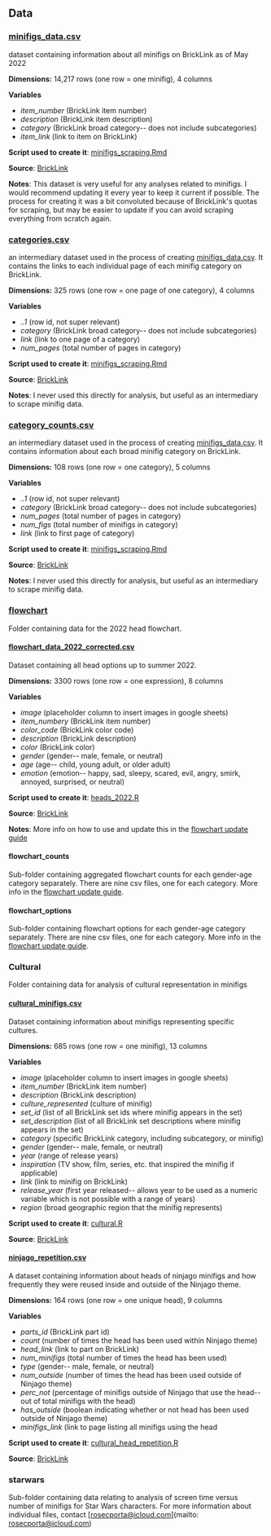 ## Data

### [minifigs_data.csv](https://github.com/rporta23/WBI/blob/main/data/minifigs_data.csv) 

dataset containing information about all minifigs on BrickLink as of May 2022

<b>Dimensions:</b> 14,217 rows (one row = one minifig), 4 columns

<b>Variables</b>
  * <i>item_number</i> (BrickLink item number)
  * <i>description</i> (BrickLink item description)
  * <i>category</i> (BrickLink broad category-- does not include subcategories)
  * <i>item_link</i> (link to item on BrickLink)

<b>Script used to create it</b>:
[minifigs_scraping.Rmd](https://github.com/rporta23/WBI/blob/main/minifigs/minifigs_scraping.Rmd)

<b>Source</b>:
[BrickLink](https://www.bricklink.com/catalogTree.asp?itemType=M)

<b>Notes</b>: This dataset is very useful for any analyses related to
minifigs. I would recommend updating it every year to keep it current if
possible. The process for creating it was a bit convoluted because of
BrickLink's quotas for scraping, but may be easier to update if you can
avoid scraping everything from scratch again.

### [categories.csv](https://github.com/rporta23/WBI/blob/main/data/categories.csv)

an intermediary dataset used in the process of creating
    [minifigs_data.csv](https://github.com/rporta23/WBI/blob/main/data/minifigs_data.csv).
    It contains the links to each individual page of each minifig
    category on BrickLink.

<b>Dimensions:</b> 325 rows (one row = one page of one category), 4
columns

<b>Variables</b>
  * <i>..1</i> (row id, not super relevant)
  * <i>category</i> (BrickLink broad category-- does not include subcategories)
  * <i>link</i> (link to one page of a category)
  * <i>num_pages</i> (total number of pages in category)

<b>Script used to create it</b>:
[minifigs_scraping.Rmd](https://github.com/rporta23/WBI/blob/main/minifigs/minifigs_scraping.Rmd)

<b>Source</b>:
[BrickLink](https://www.bricklink.com/catalogTree.asp?itemType=M)

<b>Notes</b>: I never used this directly for analysis, but useful as an
intermediary to scrape minifig data.

### [category_counts.csv](https://github.com/rporta23/WBI/blob/main/data/category_counts.csv)

an intermediary dataset used in the process of creating
    [minifigs_data.csv](https://github.com/rporta23/WBI/blob/main/data/minifigs_data.csv).
    It contains information about each broad minifig category on
    BrickLink.

<b>Dimensions:</b> 108 rows (one row = one category), 5 columns

<b>Variables</b>
  * <i>..1</i> (row id, not super relevant) 
  * <i>category</i> (BrickLink broad category-- does not include subcategories)
  * <i>num_pages</i> (total number of pages in category)
  * <i>num_figs</i> (total number of minifigs in category)
  * <i>link</i> (link to first page of category)

<b>Script used to create it</b>:
[minifigs_scraping.Rmd](https://github.com/rporta23/WBI/blob/main/minifigs/minifigs_scraping.Rmd)

<b>Source</b>:
[BrickLink](https://www.bricklink.com/catalogTree.asp?itemType=M)

<b>Notes</b>: I never used this directly for analysis, but useful as an
intermediary to scrape minifig data.

### [flowchart](https://github.com/rporta23/WBI/tree/main/data/flowchart)

Folder containing data for the 2022 head flowchart. 

#### [flowchart_data_2022_corrected.csv](https://github.com/rporta23/WBI/tree/main/data/flowchart/flowchart_data_2022_corrected.csv) 

Dataset containing all head options up to summer 2022.

<b>Dimensions:</b> 3300 rows (one row = one expression), 8 columns

<b>Variables</b>
  * <i>image</i> (placeholder column to insert images in google sheets) 
  * <i>item_numbery</i> (BrickLink item number)
  * <i>color_code</i> (BrickLink color code)
  * <i>description</i> (BrickLink description)
  * <i>color</i> (BrickLink color)
  * <i>gender</i> (gender-- male, female, or neutral)
  * <i>age</i> (age-- child, young adult, or older adult)
  * <i>emotion</i> (emotion-- happy, sad, sleepy, scared, evil, angry, smirk, annoyed, surprised, or neutral)

<b>Script used to create it</b>:
[heads_2022.R](https://github.com/rporta23/WBI/blob/main/flowchart_update/heads_2022.R)

<b>Source</b>:
[BrickLink](https://www.bricklink.com/catalogList.asp?catType=P&catString=238)

<b>Notes</b>: More info on how to use and update this in the [flowchart update guide](https://rporta23.github.io/WBI/flowchart_update/update_guide.html)

#### flowchart_counts

Sub-folder containing aggregated flowchart counts for each gender-age category separately. There are nine csv files, one for each category. More info in the [flowchart update guide](https://rporta23.github.io/WBI/flowchart_update/update_guide.html). 

#### flowchart_options

Sub-folder containing flowchart options for each gender-age category separately. There are nine csv files, one for each category. More info in the [flowchart update guide](https://rporta23.github.io/WBI/flowchart_update/update_guide.html).

### Cultural

Folder containing data for analysis of cultural representation in minifigs

#### [cultural_minifigs.csv](https://github.com/rporta23/WBI/blob/main/data/cultural/cultural_minifigs.csv)

Dataset containing information about minifigs representing specific cultures.

<b>Dimensions:</b> 685 rows (one row = one minifig), 13 columns

<b>Variables</b>
  * <i>image</i> (placeholder column to insert images in google sheets) 
  * <i>item_number</i> (BrickLink item number)
  * <i>description</i> (BrickLink description)
  * <i>culture_represented</i> (culture of minifig)
  * <i>set_id</i> (list of all BrickLink set ids where minifig appears in the set)
  * <i>set_description</i> (list of all BrickLink set descriptions where minifig appears in the set)
  * <i>category</i> (specific BrickLink category, including subcategory, or minifig)
  * <i>gender</i> (gender-- male, female, or neutral)
  * <i>year</i> (range of release years)
  * <i>inspiration</i> (TV show, film, series, etc. that inspired the minifig if applicable)
  * <i>link</i> (link to minifig on BrickLink)
  * <i>release_year</i> (first year released-- allows year to be used as a numeric variable which is not possible with a range of years)
  * <i>region</i> (broad geographic region that the minifig represents)

<b>Script used to create it</b>:
[cultural.R](https://github.com/rporta23/WBI/blob/main/minifigs/cultural/cultural.R)

<b>Source</b>:
[BrickLink](https://www.bricklink.com/catalogTree.asp?itemType=M)

#### [ninjago_repetition.csv](https://github.com/rporta23/WBI/blob/main/data/cultural/ninjago_repetition.csv)

A dataset containing information about heads of ninjago minifigs and how frequently they were reused inside and outside of the Ninjago theme.

<b>Dimensions:</b> 164 rows (one row = one unique head), 9 columns

<b>Variables</b>
  * <i>parts_id</i> (BrickLink part id) 
  * <i>count</i> (number of times the head has been used within Ninjago theme)
  * <i>head_link</i> (link to part on BrickLink)
  * <i>num_minifigs</i> (total number of times the head has been used)
  * <i>type</i> (gender-- male, female, or neutral)
  * <i>num_outside</i> (number of times the head has been used outside of Ninjago theme)
  * <i>perc_not</i> (percentage of minifigs outside of Ninjago that use the head-- out of total minifigs with the head)
  * <i>has_outside</i> (boolean indicating whether or not head has been used outside of Ninjago theme)
  * <i>minifigs_link</i> (link to page listing all minifigs using the head

<b>Script used to create it</b>:
[cultural_head_repetition.R](https://github.com/rporta23/WBI/blob/main/minifigs/cultural/cultural_head_repetition.R)

<b>Source</b>:
[BrickLink](https://www.bricklink.com/catalogTree.asp?itemType=M)

### starwars

Sub-folder containing data relating to analysis of screen time versus number of minifigs for Star Wars characters. For more information about individual files, contact [rosecporta@icloud.com](mailto: rosecporta@icloud.com)


